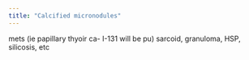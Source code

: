 ```yaml
---
title: "Calcified micronodules"
---
```

mets (ie papillary thyoir ca- I-131 will be pu)
sarcoid, granuloma, HSP, silicosis, etc

